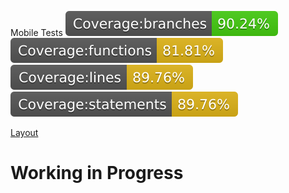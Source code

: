 Mobile Tests
![branches](__badges__/badge-branches.svg)
![functions](__badges__/badge-functions.svg)
![lines](__badges__/badge-lines.svg)
![statements](__badges__/badge-statements.svg)

[Layout](<https://www.figma.com/file/D2z6xRIJq6NcLuhW6F31pd/Ignite-Gym-(Community)?node-id=37%3A266&mode=dev>)

# Working in Progress
